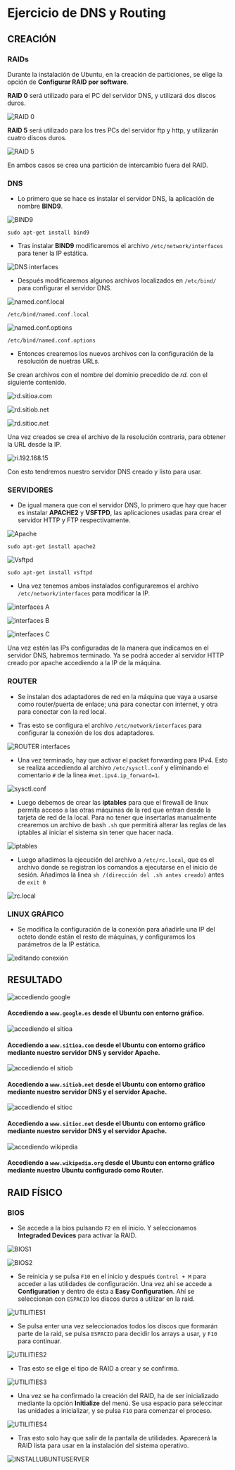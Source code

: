 # Ejercicio de DNS y Routing

## CREACIÓN

### RAIDs

Durante la instalación de Ubuntu, en la creación de particiones, se elige la opción de **Configurar RAID por software**.

**RAID 0** será utilizado para el PC del servidor DNS, y utilizará dos discos duros.

![RAID 0](/RAID/raid0.png)

**RAID 5** será utilizado para los tres PCs del servidor ftp y http, y utilizarán cuatro discos duros.

![RAID 5](/RAID/raid5.png)

En ambos casos se crea una partición de intercambio fuera del RAID.

### DNS

- Lo primero que se hace es instalar el servidor DNS, la aplicación de nombre **BIND9**.

![BIND9](/DNS/DNS_bind.png)

`sudo apt-get install bind9`

- Tras instalar **BIND9** modificaremos el archivo `/etc/network/interfaces` para tener la IP estática.

![DNS interfaces](/DNS/DNS_interfaces.png)

- Después modificaremos algunos archivos localizados en `/etc/bind/` para configurar el servidor DNS.

![named.conf.local](/DNS/DNS_named.conf.local.png)

`/etc/bind/named.conf.local`

![named.conf.options](/DNS/DNS_named.conf.options.png)

`/etc/bind/named.conf.options`

- Entonces crearemos los nuevos archivos con la configuración de la resolución de nuetras URLs.

Se crean archivos con el nombre del dominio precedido de _rd._ con el siguiente contenido.

![rd.sitioa.com](/DNS/DNS_rd.sitioa.com.png)

![rd.sitiob.net](/DNS/DNS_rd.sitiob.net.png)

![rd.sitioc.net](/DNS/DNS_rd.sitioc.net.png)

Una vez creados se crea el archivo de la resolución contraria, para obtener la URL desde la IP.

![ri.192.168.15](/DNS/DNS_ri.192.168.15.png)

Con esto tendremos nuestro servidor DNS creado y listo para usar.

### SERVIDORES

- De igual manera que con el servidor DNS, lo primero que hay que hacer es instalar **APACHE2** y **VSFTPD**, las aplicaciones usadas para crear el servidor HTTP y FTP respectivamente.

![Apache](/SERVERS/SERVER_apache.png)

`sudo apt-get install apache2`

![Vsftpd](/SERVERS/SERVER_ftp.png)

`sudo apt-get install vsftpd`

- Una vez tenemos ambos instalados configuraremos el archivo `/etc/network/interfaces` para modificar la IP.

![interfaces A](/SERVERS/SERVER_A_interfaces.png)

![interfaces B](/SERVERS/SERVER_B_interfaces.png)

![interfaces C](/SERVERS/SERVER_C_interfaces.png)

Una vez estén las IPs configuradas de la manera que indicamos en el servidor DNS, habremos terminado. Ya se podrá acceder al servidor HTTP creado por apache accediendo a la IP de la máquina.

### ROUTER

- Se instalan dos adaptadores de red en la máquina que vaya a usarse como router/puerta de enlace; una para conectar con internet, y otra para conectar con la red local.

- Tras esto se configura el archivo `/etc/network/interfaces` para configurar la conexión de los dos adaptadores.

![ROUTER interfaces](/ROUTER/ROUTER_interfaces.png)

- Una vez terminado, hay que activar el packet forwarding para IPv4. Esto se realiza accediendo al archivo `/etc/sysctl.conf` y eliminando el comentario `#` de la linea `#net.ipv4.ip_forward=1`.

![sysctl.conf](/ROUTER/ROUTER_sysctl.conf.png)

- Luego debemos de crear las **iptables** para que el firewall de linux permita acceso a las otras máquinas de la red que entran desde la tarjeta de red de la local. Para no tener que insertarlas manualmente crearemos un archivo de bash `.sh` que permitirá alterar las reglas de las iptables al iniciar el sistema sin tener que hacer nada.

![iptables](/ROUTER/ROUTER_iptables.png)

- Luego añadimos la ejecución del archivo a `/etc/rc.local`, que es el archivo donde se registran los comandos a ejecutarse en el inicio de sesión. Añadimos la linea `sh /(dirección del .sh antes creado)` antes de `exit 0`

![rc.local](/ROUTER/ROUTER_rc.local.png)

### LINUX GRÁFICO

- Se modifica la configuración de la conexión para añadirle una IP del octeto donde están el resto de máquinas, y configuramos los parámetros de la IP estática.

![editando conexión](/GRAFICO/GRAFICO_conexion.png)

## RESULTADO

![accediendo google](/GRAFICO/GRAFICO_routed.png)

#### Accediendo a `www.google.es` desde el Ubuntu con entorno gráfico.

![accediendo el sitioa](/GRAFICO/GRAFICO_sitioa.png)

#### Accediendo a `www.sitioa.com` desde el Ubuntu con entorno gráfico mediante nuestro servidor DNS y servidor Apache.

![accediendo el sitiob](/GRAFICO/GRAFICO_sitiob.png)

#### Accediendo a `www.sitiob.net` desde el Ubuntu con entorno gráfico mediante nuestro servidor DNS y el servidor Apache.

![accediendo el sitioc](/GRAFICO/GRAFICO_sitioc.png)

#### Accediendo a `www.sitioc.net` desde el Ubuntu con entorno gráfico mediante nuestro servidor DNS y el servidor Apache.

![accediendo wikipedia](/GRAFICO/GRAFICO_wikipedia.png)

#### Accediendo a `www.wikipedia.org` desde el Ubuntu con entorno gráfico mediante nuestro Ubuntu configurado como Router.

## RAID FÍSICO

### BIOS

- Se accede a la bios pulsando `F2` en el inicio. Y seleccionamos **Integraded Devices** para activar la RAID.

![BIOS1](/RAID_FISICA/1bios1.jpg)

![BIOS2](/RAID_FISICA/2bios2.jpg)

- Se reinicia y se pulsa `F10` en el inicio y después `Control + M` para acceder a las utilidades de configuración. Una vez ahí se accede a **Configuration** y dentro de ésta a **Easy Configuration**. Ahí se seleccionan con `ESPACIO` los discos duros a utilizar en la raid.

![UTILITIES1](/RAID_FISICA/3easyconfig1.jpg)

- Se pulsa enter una vez seleccionados todos los discos que formarán parte de la raid, se pulsa `ESPACIO` para decidir los arrays a usar, y `F10` para continuar.

![UTILITIES2](/RAID_FISICA/4easyconfig2.jpg)

- Tras esto se elige el tipo de RAID a crear y se confirma.

![UTILITIES3](/RAID_FISICA/6easyconfig4.jpg)

- Una vez se ha confirmado la creación del RAID, ha de ser inicializado mediante la opción **Initialize** del menú. Se usa espacio para seleccinar las unidades a inicializar, y se pulsa `F10` para comenzar el proceso.

![UTILITIES4](/RAID_FISICA/7initialization.jpg)

- Tras esto solo hay que salir de la pantalla de utilidades. Aparecerá la RAID lista para usar en la instalación del sistema operativo.

![INSTALLUBUNTUSERVER](/RAID_FISICA/8raidonlinux.jpg)
